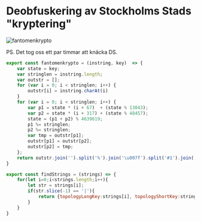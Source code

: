 # Deobfuskering av Stockholms Stads "kryptering"

![fantomenkrypto](https://user-images.githubusercontent.com/722315/133633456-cc60202f-65db-4475-98e3-a30509557281.jpg)

PS. Det tog oss ett par timmar att knäcka DS.

```js
export const fantomenkrypto = (instring, key)  => {
    var state = key; 
    var stringlen = instring.length;
    var outstr = [];
    for (var i = 0; i < stringlen; i++) {
        outstr[i] = instring.charAt(i)
    }
    for (var i = 0; i < stringlen; i++) {
        var p1 = state * (i + 67)  + (state % 13043);
        var p2 = state * (i + 317) + (state % 48457);
        state = (p1 + p2) % 4639619;
        p1 %= stringlen;
        p2 %= stringlen;
        var tmp = outstr[p1];
        outstr[p1] = outstr[p2];
        outstr[p2] = tmp;
    };
    return outstr.join('').split('%').join('\u007f').split('#1').join('%').split('#0').join('#').split('\u007f') // \u007f == DEL
}

export const findStrings = (strings) => {
    for(let i=0;i<strings.length;i++){
        let str = strings[i];
        if(str.slice(-1) == '|'){
            return {topologyLongKey:strings[i], topologyShortKey:strings[i+1]}
        }
    }
}
```
